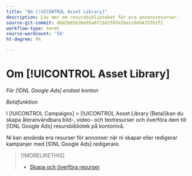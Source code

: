 ```yaml
---
title: "Om [!UICONTROL Asset Library]"
description: Läs mer om resursbiblioteket för era annonsresurser.
source-git-commit: d6d2b85b3be95a6f1162f87e2beccbdd4337b1f2
workflow-type: tm+mt
source-wordcount: '56'
ht-degree: 0%

---
```


# Om [!UICONTROL Asset Library]

<!-- Combine with "Create" page into one page? -->

*För [!DNL Google Ads] endast konton*

*Betafunktion*

I [!UICONTROL Campaigns] > [!UICONTROL Asset Library (Beta)]kan du skapa återanvändbara bild-, video- och textresurser och överföra dem till [!DNL Google Ads] resursbibliotek på kontonivå.

Ni kan använda era resurser för annonser när ni skapar eller redigerar kampanjer med [!DNL Google Ads] redigerare.

>[!MORELIKETHIS]
>
>* [Skapa och överföra resurser](/help/search-social-commerce/campaign-management/asset-library/asset-create.md)
